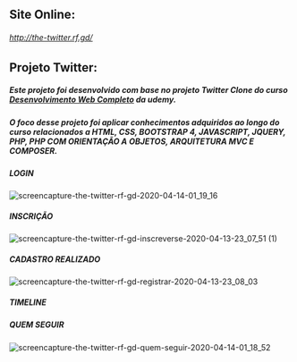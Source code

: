 ## Site Online:
###### http://the-twitter.rf.gd/

## Projeto Twitter: 

##### Este projeto foi desenvolvido com base no projeto Twitter Clone do curso [Desenvolvimento Web Completo](https://www.udemy.com/course/web-completo/) da udemy. 
##### O foco desse projeto foi aplicar conhecimentos adquiridos ao longo do curso relacionados a HTML, CSS, BOOTSTRAP 4, JAVASCRIPT, JQUERY, PHP, PHP COM ORIENTAÇÃO A OBJETOS, ARQUITETURA MVC E COMPOSER.

##### LOGIN
![screencapture-the-twitter-rf-gd-2020-04-14-01_19_16](https://user-images.githubusercontent.com/48317736/79185764-40bc6b80-7dee-11ea-9f11-75da1e837f92.png)


##### INSCRIÇÃO
![screencapture-the-twitter-rf-gd-inscreverse-2020-04-13-23_07_51 (1)](https://user-images.githubusercontent.com/48317736/79185792-529e0e80-7dee-11ea-8e81-7d83c4086fce.png)


##### CADASTRO REALIZADO
![screencapture-the-twitter-rf-gd-registrar-2020-04-13-23_08_03](https://user-images.githubusercontent.com/48317736/79185810-59c51c80-7dee-11ea-8726-75aef8f1c8c3.png)


##### TIMELINE


##### QUEM SEGUIR
![screencapture-the-twitter-rf-gd-quem-seguir-2020-04-14-01_18_52](https://user-images.githubusercontent.com/48317736/79185880-837e4380-7dee-11ea-9406-b1099b7688e4.png)

